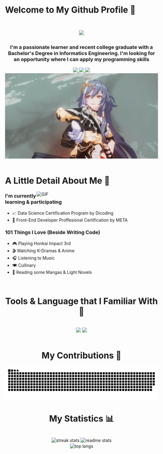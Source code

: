 <h1> Welcome to My Github Profile 👋 </h1>

<h1 align="center">
    <img src="https://readme-typing-svg.herokuapp.com/?font=Righteous&size=35&center=true&vCenter=true&width=500&height=70&duration=4000&color=C01C12ff&lines=Hello+There!;+My+Name+is+Aditya+Fajri!;" />
</h1>

<h3 align="center">I'm a passionate learner and recent college graduate with a Bachelor's Degree in Informatics Engineering. I'm looking for an opportunity where I can apply my programming skills</h3>
<div align="center">
  <a href="https://fb.com/gonsaiki" target="_blank">
    <img src="https://img.shields.io/badge/Facebook-1877F2?style=for-the-badge&logo=facebook&logoColor=white" target="_blank" />
  </a>
  <a href="mailto:adityafajrimelinianto@gmail.com">
    <img src="https://img.shields.io/badge/Gmail-333333?style=for-the-badge&logo=gmail&logoColor=red" />
  </a>
  <a href="https://linkedin.com/in/adityafajri" target="_blank">
    <img src="https://img.shields.io/badge/LinkedIn-0077B5?style=for-the-badge&logo=linkedin&logoColor=white" target="_blank" />
  </a>

</div>
<div align="center">
<img hight="300" width="700" alt="GIF" align="center" src="https://raw.githubusercontent.com/adityafajri/adityafajri/main/assets/gif/Fu%20Hau%20Honkai%20Impact3rd%20GIF%20-%20Fu%20Hau%20Honkai%20Impact3rd%20Honkai%20-%20Discover%20%26%20Share%20GIFs.gif">
</div><br>

<h1>A Little Detail About Me 💬</h1>
<img hight="300" width="400" alt="GIF" align="right" src="https://github.com/adityafajri/adityafajri/blob/main/assets/gif/tumblr_2296da1bbcd622cd1984d1bf900b6146_72dcfd6d_640.gif">

<h3> I'm currently learning & participating </h3>
<ul>
    <li> 📈 Data Science Certification Program by Dicoding </li>
    <li> 🚀 Front-End Developer Proffesional Certification by META</li>
</ul>

<h3> 101 Things I Love (Beside Writing Code) </h3>
<ul>
    <li>🎮 Playing Honkai Impact 3rd</li>
    <li>🎬 Watching K-Dramas & Anime</li>
    <li>🎧 Listening to Music</li>
    <li>🍽️ Cullinary</li>
    <li>📑 Reading some Mangas & Light Novels</li>
</ul>
<br>

<h1 align="center">Tools & Language that I Familiar With 🔨</h1>
<br/>
<div align="center">
    <img src="https://skillicons.dev/icons?i=react,bootstrap,html,css,vscode,github,figma,git" />
    <img src="https://skillicons.dev/icons?i=nodejs,python,javascript,c,java,mysql" /><br>
</div>
<br/>
<div align="center">
  <h1>My Contributions 📝</h1>
   <img alt="snake eating my contributions" src="https://raw.githubusercontent.com/adityafajri/adityafajri/output/github-contribution-grid-snake.svg" />
  <br/>
</div>
<h1 align="center">My Statistics 📊</h1>
<br>
<div align=center>
  <img width=390 src="https://streak-stats.demolab.com/?user=adityafajri&count_private=true&theme=react&border_radius=10" alt="streak stats"/>
  <img width=390 src="https://github-readme-stats.vercel.app/api?username=adityafajri&count_private=true&show_icons=true&theme=react&rank_icon=github&border_radius=10" alt="readme stats" />
  <br/>
  <img width=325 align="center" src="https://github-readme-stats.vercel.app/api/top-langs/?username=adityafajri&langs_count=8&layout=compact&theme=react&border_radius=10&size_weight=0.5&count_weight=0.5&exclude_repo=github-readme-stats" alt="top langs" />
</div>
<br/>
